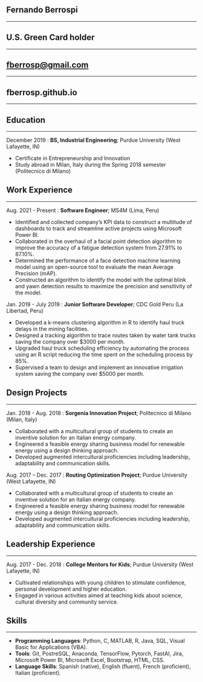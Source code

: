 Fernando Berrospi
-------------------
-------------------
U.S. Green Card holder
-------------------
-------------------
fberrosp@gmail.com
-------------------
-------------------
fberrosp.github.io
-------------------
-------------------
Education
-------------------
-------------------
December 2019
: **BS, Industrial Engineering**; Purdue University (West Lafayette, IN)
* Certificate in Entrepreneurship and Innovation
* Study abroad in Milan, Italy during the Spring 2018 semester (Politecnico di Milano)

Work Experience
-------------------
-------------------
Aug. 2021 - Present
: **Software Engineer**; MS4M (Lima, Peru)
* Identified and collected company’s KPI data to construct a multitude of dashboards to track and streamline active projects using Microsoft Power BI.
* Collaborated in the overhaul of a facial point detection algorithm to improve the accuracy of a fatigue detection system from 27.91% to 87.10%.
* Determined the performance of a face detection machine learning model using an open-source tool to evaluate the mean Average Precision (mAP).
* Constructed an algorithm to identify the model with the optimal blink and yawn detection results to maximize the precision and sensitivity of the model.

Jan. 2019 - July 2019
: **Junior Software Developer**; CDC Gold Peru (La Libertad, Peru)
* Developed a k-means clustering algorithm in R to identify haul truck delays in the mining facilities.
* Designed a tracking algorithm to trace routes taken by water tank trucks saving the company over $3000 per month.
* Upgraded haul truck scheduling efficiency by automating the process using an R script reducing the time spent on the scheduling
process by 85%.
* Supervised a team to design and implement an innovative irrigation system saving the company over $5000 per month.

Design Projects
-------------------
-------------------
Jan. 2018 - Aug. 2018
: **Sorgenia Innovation Project**; Politecnico di Milano (Milan, Italy)
* Collaborated with a multicultural group of students to create an inventive solution for an Italian energy company.
* Engineered a feasible energy sharing business model for renewable energy using a design thinking approach.
* Developed augmented intercultural proficiencies including leadership, adaptability and communication skills.

Aug. 2017 – Dec. 2017
: **Routing Optimization Project**; Purdue University (West Lafayette, IN)
* Collaborated with a multicultural group of students to create an inventive solution for an Italian energy company.
* Engineered a feasible energy sharing business model for renewable energy using a design thinking approach.
* Developed augmented intercultural proficiencies including leadership, adaptability and communication skills.

Leadership Experience
-------------------
-------------------
Aug. 2017 - Dec. 2018
: **College Mentors for Kids**; Purdue University (West Lafayette, IN)
* Cultivated relationships with young children to stimulate confidence, personal development and higher education.
* Engaged in various activities aimed at teaching kids about science, cultural diversity and community service.

Skills
-------------------
-------------------
* **Programming Languages**: Python, C, MATLAB, R, Java, SQL, Visual Basic for Applications (VBA).
* **Tools**: Git, PostreSQL, Anaconda, TensorFlow, Pytorch, FastAI, Jira, Microsoft Power BI, Microsoft Excel, Bootstrap, HTML, CSS.
* **Language Skills**: Spanish (native), English (fluent), French (proficient), Italian (proficient).